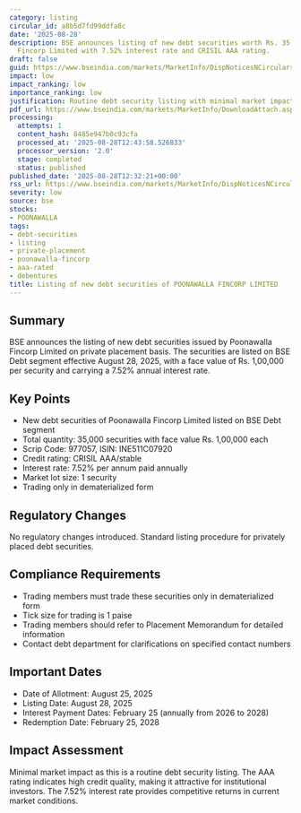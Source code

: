 ```yaml
---
category: listing
circular_id: a8b5d7fd99ddfa8c
date: '2025-08-28'
description: BSE announces listing of new debt securities worth Rs. 35 crores by Poonawalla
  Fincorp Limited with 7.52% interest rate and CRISIL AAA rating.
draft: false
guid: https://www.bseindia.com/markets/MarketInfo/DispNoticesNCirculars.aspx?Noticeid={5CCE1715-1649-40C1-9C90-937A7C78F1C8}&noticeno=20250828-28&dt=08/28/2025&icount=28&totcount=47&flag=0
impact: low
impact_ranking: low
importance_ranking: low
justification: Routine debt security listing with minimal market impact
pdf_url: https://www.bseindia.com/markets/MarketInfo/DownloadAttach.aspx?id=20250828-28&attachedId=
processing:
  attempts: 1
  content_hash: 8485e947b0c93cfa
  processed_at: '2025-08-28T12:43:58.526833'
  processor_version: '2.0'
  stage: completed
  status: published
published_date: '2025-08-28T12:32:21+00:00'
rss_url: https://www.bseindia.com/markets/MarketInfo/DispNoticesNCirculars.aspx?Noticeid={5CCE1715-1649-40C1-9C90-937A7C78F1C8}&noticeno=20250828-28&dt=08/28/2025&icount=28&totcount=47&flag=0
severity: low
source: bse
stocks:
- POONAWALLA
tags:
- debt-securities
- listing
- private-placement
- poonawalla-fincorp
- aaa-rated
- debentures
title: Listing of new debt securities of POONAWALLA FINCORP LIMITED
---
```


## Summary

BSE announces the listing of new debt securities issued by Poonawalla Fincorp Limited on private placement basis. The securities are listed on BSE Debt segment effective August 28, 2025, with a face value of Rs. 1,00,000 per security and carrying a 7.52% annual interest rate.

## Key Points

- New debt securities of Poonawalla Fincorp Limited listed on BSE Debt segment
- Total quantity: 35,000 securities with face value Rs. 1,00,000 each
- Scrip Code: 977057, ISIN: INE511C07920
- Credit rating: CRISIL AAA/stable
- Interest rate: 7.52% per annum paid annually
- Market lot size: 1 security
- Trading only in dematerialized form

## Regulatory Changes

No regulatory changes introduced. Standard listing procedure for privately placed debt securities.

## Compliance Requirements

- Trading members must trade these securities only in dematerialized form
- Tick size for trading is 1 paise
- Trading members should refer to Placement Memorandum for detailed information
- Contact debt department for clarifications on specified contact numbers

## Important Dates

- Date of Allotment: August 25, 2025
- Listing Date: August 28, 2025
- Interest Payment Dates: February 25 (annually from 2026 to 2028)
- Redemption Date: February 25, 2028

## Impact Assessment

Minimal market impact as this is a routine debt security listing. The AAA rating indicates high credit quality, making it attractive for institutional investors. The 7.52% interest rate provides competitive returns in current market conditions.